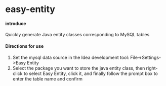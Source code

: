 # easy-entity

#### introduce
Quickly generate Java entity classes corresponding to MySQL tables

#### Directions for use
1. Set the mysql data source in the Idea development tool: File->Settings->Easy Entity
2. Select the package you want to store the java entity class, then right-click to select Easy Entity, click it,
   and finally follow the prompt box to enter the table name and confirm
